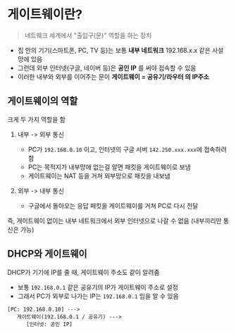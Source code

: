# 게이트웨이란?
> 네트웨크 세계에서 "출입구(문)" 역할을 하는 장치

- 집 안의 기기(스마트폰, PC, TV 등)는 보통 **내부 네트워크** 192.168.x.x 같은 사설 망에 있음
- 그런데 외부 인터넷(구글, 네이버 등)은 **공인 IP** 를 써야 접속할 수 있음
- 이러한 내부와 외부를 이어주는 문이 **게이트웨이 = 공유기/라우터 의 IP주소** 


## 게이트웨이의 역할
크게 두 가지 역할을 함
1. 내부 -> 외부 통신
	- PC가 `192.168.0.10`
	이고, 인터넷의 구글 서버 `142.250.xxx.xxx`에 접속하려함
	- PC는 목적지가 내부망에 없는걸 알면 패킷을 게이트웨이로 보냄
	- 게이트웨이는 NAT 등을 거쳐 외부망으로 패킷을 내보냄

2. 외부 -> 내부 통신
	- 구글에서 돌아오는 응답 패킷을 게이트웨이를 거쳐 PC로 다시 전달

즉, 게이트웨이 없이는 내부 네트워크에서 외부 인터넷으로 나갈 수 없음
(내부끼리만 통신은 가능)


## DHCP와 게이트웨이
DHCP가 기기에 IP를 줄 때, 게이트웨이 주소도 같이 알려줌
- 보통 `192.168.0.1` 같은 공유기의 IP가 게이트웨이 주소로 설정
- 그래서 PC가 외부로 나가는 IP는 `192.168.0.1` 임을 알 수 있음

```
[PC: 192.168.0.10] --->
   게이트웨이(192.168.0.1 / 공유기) --->
      [인터넷: 공인 IP]
```
